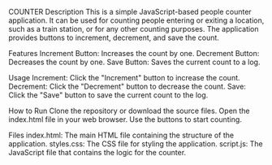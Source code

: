 COUNTER
Description
This is a simple JavaScript-based people counter application. It can be used for counting people entering or exiting a location, such as a train station, or for any other counting purposes. The application provides buttons to increment, decrement, and save the count.

Features
Increment Button: Increases the count by one.
Decrement Button: Decreases the count by one.
Save Button: Saves the current count to a log.

Usage
Increment: Click the "Increment" button to increase the count.
Decrement: Click the "Decrement" button to decrease the count.
Save: Click the "Save" button to save the current count to the log.

How to Run
Clone the repository or download the source files.
Open the index.html file in your web browser.
Use the buttons to start counting.

Files
index.html: The main HTML file containing the structure of the application.
styles.css: The CSS file for styling the application.
script.js: The JavaScript file that contains the logic for the counter.

